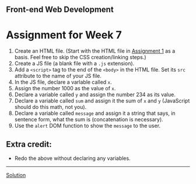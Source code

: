 ## Front-end Web Development

# Assignment for Week 7

1.  Create an HTML file. (Start with the HTML file in [Assignment 1](../class1/assignment.md) as a basis. Feel free to skip the CSS creation/linking steps.)
2.  Create a JS file (a blank file with a `.js` extension).
3.  Add a `<script>` tag to the end of the `<body>` in the HTML file. Set its `src` attribute to the name of your JS file.
4.  In the JS file, declare a varlable called `x`.
5.  Assign the number 1000 as the value of `x`.
6.  Declare a variable called `y` and assign the number 234 as its value.
7.  Declare a variable called `sum` and assign it the sum of `x` and `y` (JavaScript should do this math, not you).
8.  Declare a variable called `message` and assign it a string that says, in sentence form, what the sum is (concatenation is necessary).
9.  Use the `alert` DOM function to show the `message` to the user.

## Extra credit:

*   Redo the above without declaring any variables.

* * *

[Solution](http://jeffreyatw.github.io/fwd-assignments/series8/class4/solution/)
